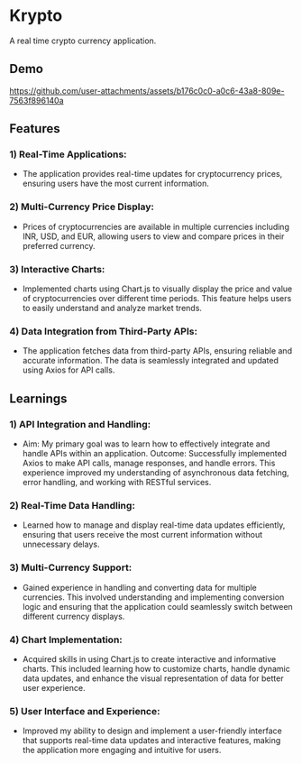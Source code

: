 # Krypto
A real time crypto currency application.

## Demo
https://github.com/user-attachments/assets/b176c0c0-a0c6-43a8-809e-7563f896140a

## Features

### 1) Real-Time Applications:

- The application provides real-time updates for cryptocurrency prices, ensuring users have the most current information.

### 2) Multi-Currency Price Display:

- Prices of cryptocurrencies are available in multiple currencies including INR, USD, and EUR, allowing users to view and compare prices in their preferred currency.

### 3) Interactive Charts:

- Implemented charts using Chart.js to visually display the price and value of cryptocurrencies over different time periods. This feature helps users to easily understand and analyze market trends.

### 4) Data Integration from Third-Party APIs:

- The application fetches data from third-party APIs, ensuring reliable and accurate information. The data is seamlessly integrated and updated using Axios for API calls.

## Learnings

### 1) API Integration and Handling:

- Aim: My primary goal was to learn how to effectively integrate and handle APIs within an application.
Outcome: Successfully implemented Axios to make API calls, manage responses, and handle errors. This experience improved my understanding of asynchronous data fetching, error handling, and working with RESTful services.

### 2) Real-Time Data Handling:

- Learned how to manage and display real-time data updates efficiently, ensuring that users receive the most current information without unnecessary delays.

### 3) Multi-Currency Support:

- Gained experience in handling and converting data for multiple currencies. This involved understanding and implementing conversion logic and ensuring that the application could seamlessly switch between different currency displays.

### 4) Chart Implementation:

- Acquired skills in using Chart.js to create interactive and informative charts. This included learning how to customize charts, handle dynamic data updates, and enhance the visual representation of data for better user experience.

### 5) User Interface and Experience:

- Improved my ability to design and implement a user-friendly interface that supports real-time data updates and interactive features, making the application more engaging and intuitive for users.
